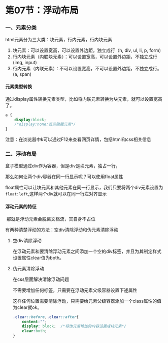 # 第07节：浮动布局

### 一、元素分类

html元素分为三大类：块元素，行内元素，行内块元素

1. 块元素：可以设置宽高，可以设置外边距，独立成行（h, div, ul, li, p, form)
2. 行内块元素（内联块元素）：可以设置宽高，可以设置外边距，不独立成行(img, input)
3. 行内元素（内联元素）：不可以设置宽高，不可以设置外边距，不独立成行。(a, span)

#### 元素类型转换

通过display属性转换元素类型，比如将内联元素转换为块元素，就可以设置宽高了。

```css
a {
    display:block;
    /*display:none;表示隐藏元素*/
}
```

注意：在浏览器中k可以通过F12来查看网页详情，包括html和css相关信息

### 二、浮动布局

盒子模型通过div作为容器，但是div是块元素，独占一行，

那么如何让两个div容器在同一行显示呢？可以使用float属性

float属性可以让块元素和其他元素在同一行显示，我们只要将两个div元素设置为`float:left`,这样两个div就可以在同一行左对齐显示

#### 浮动元素的特征

​	那就是浮动元素会脱离文档流，其自身不占位

有两种清楚浮动的方法：空div清除浮动和伪元素清除浮动

1. 空div清除浮动

   在浮动元素和要清除浮动元素之间添加一个空的div标签，并且为其制定样式设置属性clear值为both。

2. 伪元素清除浮动

   在css层面解决清除浮动问题

   不需要增加任何标签，只需要在浮动元素父级容器设置下述属性

   这样任何位置需要清除浮动，只需要给元素父级容器添加一个class属性的值为clear就ok。

   ```css
   .clear::before,.clear::after{
       content:"";
       display: block;  /*将伪元素增加的内容设置成块元素*/
       clear:both;
   }
   ```

   



